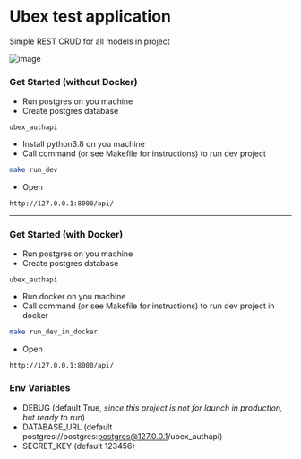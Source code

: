 # Ubex test application
Simple REST CRUD for all models in project

![image](https://i.ibb.co/f9jSZ3G/2020-06-21-14-55-36.png)


### Get Started (without Docker)
- Run postgres on you machine
- Create postgres database
```
ubex_authapi
```
- Install python3.8 on you machine
- Call command (or see Makefile for instructions) to run dev project
```bash
make run_dev
```
- Open
```
http://127.0.0.1:8000/api/
```
---
### Get Started (with Docker)
- Run postgres on you machine
- Create postgres database
```
ubex_authapi
```
- Run docker on you machine
- Call command (or see Makefile for instructions) to run dev project in docker 
```bash
make run_dev_in_docker
```
- Open
```
http://127.0.0.1:8000/api/
```

### Env Variables
- DEBUG (default True, *since this project is not for launch in production, but ready to run*)
- DATABASE_URL (default postgres://postgres:postgres@127.0.0.1/ubex_authapi)
- SECRET_KEY (default 123456)
